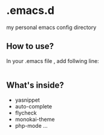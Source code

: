.emacs.d
========

my personal emacs config directory

How to use?
--------
In your .emacs file , add follwing line:

```(load-file "~/.emacs.d/init.el")
```

What's inside?
--------
-    yasnippet
-    auto-complete
-    flycheck
-    monokai-theme
-    php-mode
...
